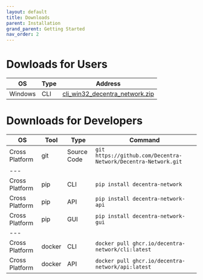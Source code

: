 ```yaml
---
layout: default
title: Downloads
parent: Installation
grand_parent: Getting Started
nav_order: 2
---
```



# Dowloads for Users
| OS | Type | Address
|---|---|---|
| Windows | CLI | [cli_win32_decentra_network.zip](https://github.com/Decentra-Network/Decentra-Network/releases/download/latest/cli_win32_decentra_network.zip) |



# Downloads for Developers


| OS | Tool | Type | Command |
|---|---|---|---|
| Cross Platform | git | Source Code | `git https://github.com/Decentra-Network/Decentra-Network.git` |
|---|
| Cross Platform | pip | CLI | `pip install decentra-network` |
| Cross Platform | pip | API | `pip install decentra-network-api` |
| Cross Platform | pip | GUI | `pip install decentra-network-gui` |
|---|
| Cross Platform | docker | CLI | `docker pull ghcr.io/decentra-network/cli:latest` |
| Cross Platform | docker | API | `docker pull ghcr.io/decentra-network/api:latest` |

